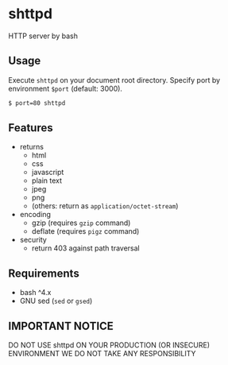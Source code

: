 # shttpd
HTTP server by bash

## Usage
Execute `shttpd` on your document root directory.
Specify port by environment `$port` (default: 3000).
```sh
$ port=80 shttpd
```

## Features
- returns
  - html
  - css
  - javascript
  - plain text
  - jpeg
  - png
  - (others: return as `application/octet-stream`)
- encoding
  - gzip (requires `gzip` command)
  - deflate (requires `pigz` command)
- security
  - return 403 against path traversal

## Requirements
- bash ^4.x
- GNU sed (`sed` or `gsed`)

## IMPORTANT NOTICE
DO NOT USE shttpd ON YOUR PRODUCTION (OR INSECURE) ENVIRONMENT
WE DO NOT TAKE ANY RESPONSIBILITY
